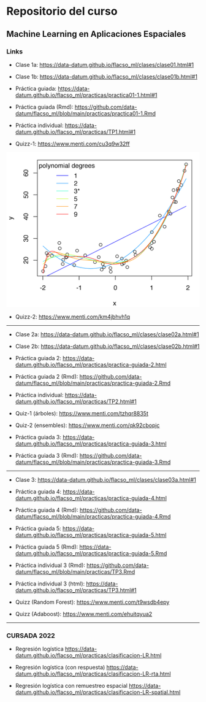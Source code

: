 # Repositorio del curso 

## Machine Learning en Aplicaciones Espaciales


### Links

* Clase 1a: https://data-datum.github.io/flacso_ml/clases/clase01.html#1

* Clase 1b: https://data-datum.github.io/flacso_ml/clases/clase01b.html#1

* Práctica guiada: https://data-datum.github.io/flacso_ml/practicas/practica01-1.html#1

* Práctica guiada (Rmd): https://github.com/data-datum/flacso_ml/blob/main/practicas/practica01-1.Rmd

* Práctica individual: https://data-datum.github.io/flacso_ml/practicas/TP1.html#1

* Quizz-1: https://www.menti.com/cu3q9w32ff

![Models](overfitted.png)

* Quizz-2: https://www.menti.com/km4jbhvh1q

-------------------------------------------------------------------------------------------------------------------------------------------------

* Clase 2a: https://data-datum.github.io/flacso_ml/clases/clase02a.html#1

* Clase 2b: https://data-datum.github.io/flacso_ml/clases/clase02b.html#1

* Práctica guiada 2: https://data-datum.github.io/flacso_ml/practicas/practica-guiada-2.html

* Práctica guiada 2 (Rmd): https://github.com/data-datum/flacso_ml/blob/main/practicas/practica-guiada-2.Rmd

* Práctica individual: https://data-datum.github.io/flacso_ml/practicas/TP2.html#1

* Quiz-1 (árboles): https://www.menti.com/tzhqr8835t

* Quiz-2 (ensembles): https://www.menti.com/qk92cbopjc

* Práctica guiada 3: https://data-datum.github.io/flacso_ml/practicas/practica-guiada-3.html

* Práctica guiada 3 (Rmd): https://github.com/data-datum/flacso_ml/blob/main/practicas/practica-guiada-3.Rmd
-----------------------------------------------------------------------------------------------------------------------------------------------------


* Clase 3: https://data-datum.github.io/flacso_ml/clases/clase03a.html#1

* Práctica guiada 4: https://data-datum.github.io/flacso_ml/practicas/practica-guiada-4.html

* Práctica guiada 4 (Rmd): https://github.com/data-datum/flacso_ml/blob/main/practicas/practica-guiada-4.Rmd

* Práctica guiada 5: https://data-datum.github.io/flacso_ml/practicas/practica-guiada-5.html

* Práctica guiada 5 (Rmd): https://data-datum.github.io/flacso_ml/practicas/practica-guiada-5.Rmd

* Práctica individual 3 (Rmd): https://github.com/data-datum/flacso_ml/blob/main/practicas/TP3.Rmd

* Práctica individual 3 (html): https://data-datum.github.io/flacso_ml/practicas/TP3.html#1

* Quizz (Random Forest): https://www.menti.com/t9wsdb4epy

* Quizz (Adaboost): https://www.menti.com/ehuitqyua2


-------------------------------------------------------------------------------------------------------------------------------------------------------

### CURSADA 2022 

* Regresión logística https://data-datum.github.io/flacso_ml/practicas/clasificacion-LR.html

* Regresión logística (con respuesta)  https://data-datum.github.io/flacso_ml/practicas/clasificacion-LR-rta.html

* Regresión logística con remuestreo espacial https://data-datum.github.io/flacso_ml/practicas/clasificacion-LR-spatial.html
